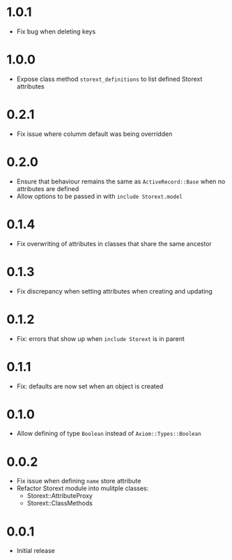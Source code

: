 # 1.0.1

- Fix bug when deleting keys

# 1.0.0

- Expose class method `storext_definitions` to list defined Storext attributes

# 0.2.1

- Fix issue where columm default was being overridden

# 0.2.0

- Ensure that behaviour remains the same as `ActiveRecord::Base` when no attributes are defined
- Allow options to be passed in with `include Storext.model`

# 0.1.4

- Fix overwriting of attributes in classes that share the same ancestor

# 0.1.3

- Fix discrepancy when setting attributes when creating and updating

# 0.1.2

- Fix: errors that show up when `include Storext` is in parent

# 0.1.1

- Fix: defaults are now set when an object is created

# 0.1.0

- Allow defining of type `Boolean` instead of `Axiom::Types::Boolean`

# 0.0.2

- Fix issue when defining `name` store attribute
- Refactor Storext module into mulitple classes:
  - Storext::AttributeProxy
  - Storext::ClassMethods

# 0.0.1

- Initial release
